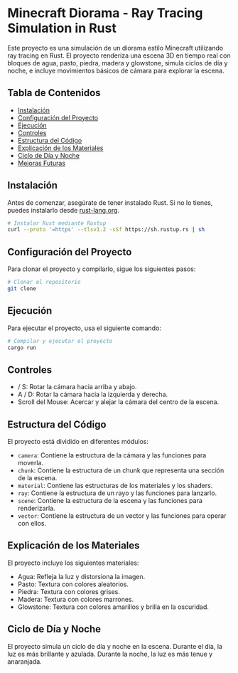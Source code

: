 # Minecraft Diorama - Ray Tracing Simulation in Rust

Este proyecto es una simulación de un diorama estilo Minecraft utilizando ray tracing en Rust. El proyecto renderiza una escena 3D en tiempo real con bloques de agua, pasto, piedra, madera y glowstone, simula ciclos de día y noche, e incluye movimientos básicos de cámara para explorar la escena.

## Tabla de Contenidos

- [Instalación](#instalación)
- [Configuración del Proyecto](#configuración-del-proyecto)
- [Ejecución](#ejecución)
- [Controles](#controles)
- [Estructura del Código](#estructura-del-código)
- [Explicación de los Materiales](#explicación-de-los-materiales)
- [Ciclo de Día y Noche](#ciclo-de-día-y-noche)
- [Mejoras Futuras](#mejoras-futuras)

## Instalación

Antes de comenzar, asegúrate de tener instalado Rust. Si no lo tienes, puedes instalarlo desde [rust-lang.org](https://www.rust-lang.org/).

```bash
# Instalar Rust mediante Rustup
curl --proto '=https' --tlsv1.2 -sSf https://sh.rustup.rs | sh
```

## Configuración del Proyecto

Para clonar el proyecto y compilarlo, sigue los siguientes pasos:

```bash
# Clonar el repositorio
git clone
```

## Ejecución

Para ejecutar el proyecto, usa el siguiente comando:

```bash
# Compilar y ejecutar el proyecto
cargo run
```

## Controles

-  / S: Rotar la cámara hacia arriba y abajo.
- A / D: Rotar la cámara hacia la izquierda y derecha.
- Scroll del Mouse: Acercar y alejar la cámara del centro de la escena.

## Estructura del Código

El proyecto está dividido en diferentes módulos:

- `camera`: Contiene la estructura de la cámara y las funciones para moverla.
- `chunk`: Contiene la estructura de un chunk que representa una sección de la escena.
- `material`: Contiene las estructuras de los materiales y los shaders.
- `ray`: Contiene la estructura de un rayo y las funciones para lanzarlo.
- `scene`: Contiene la estructura de la escena y las funciones para renderizarla.
- `vector`: Contiene la estructura de un vector y las funciones para operar con ellos.

## Explicación de los Materiales

El proyecto incluye los siguientes materiales:

- Agua: Refleja la luz y distorsiona la imagen.
- Pasto: Textura con colores aleatorios.
- Piedra: Textura con colores grises.
- Madera: Textura con colores marrones.
- Glowstone: Textura con colores amarillos y brilla en la oscuridad.

## Ciclo de Día y Noche

El proyecto simula un ciclo de día y noche en la escena. Durante el día, la luz es más brillante y azulada. Durante la noche, la luz es más tenue y anaranjada.


